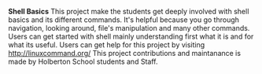 **Shell Basics**
This project make the students get deeply involved with shell basics and its different commands.
It's helpful because you go through navigation, looking around, file's manipulation and many other commands.
Users can get started with shell mainly understanding first what it is and for what its useful.
Users can get help for this project by visiting http://linuxcommand.org/ 
This project contributions and maintanance is made by Holberton School students and Staff. 
